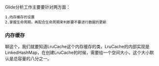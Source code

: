 Glide分析工作主要要针对两方面：

    1.内存缓存的设置
    2.掌握生命周期，再配合生命周期来判断要不要进行数据的更新

### 内存缓存

聊这个，我们就要知道LruCache这个内存缓存的类，LruCache的内部实现是LinkedHashMap，在创建LruCache的时候，需要给一个空间大小，这个大小默认是总容量的八分之一。
